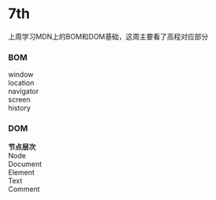 # 7th
上周学习MDN上的BOM和DOM基础，这周主要看了高程对应部分  
### BOM  
window  
location  
navigator  
screen  
history  
### DOM  
**节点层次**  
Node  
Document  
Element  
Text  
Comment  
